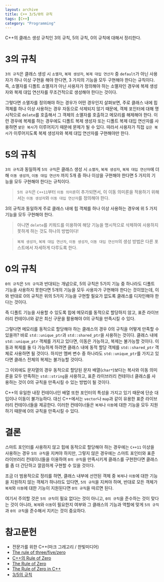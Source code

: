 ```yaml
---
layout: archive
title: C++ 3/5/0의 규칙
tags: [C++]
category: "Programming"
---
```


C++의 클래스 생성 규칙인 3의 규칙, 5의 규칙, 0의 규칙에 대해서 정리한다.

# 3의 규칙

`3의 규칙`은 클래스 생성 시 `소멸자`, `복제 생성자`, `복제 대입 연산자` 중 `default`가 아닌 사용자가 하나 이상 구현을 해야 한다면, 3 가지의 기능을 모두 구현해야 한다는 규칙이다. 즉, 소멸자를 디폴트 소멸자가 아닌 사용자가 정의해야 하는 소멸자인 경우에 복제 생성자와 복제 대입 연산자를 무조건적으로 생성해야 한다는 것이다.

그렇다면 소멸자를 정의해야 하는 경우가 어떤 경우인지 살펴보면, 주로 클래스 내에 힙 객체를 하나 이상 사용하는 경우 자동으로 삭제되지 않기 때문에, 객체 포인터에 대해 명시적으로 `delete`를 호출해서 그 객체의 소멸자를 호출하고 메모리를 해제해야 한다. 이런 경우에 복제를 하는 경우에도 디폴트 복제 생성자 또는 디폴트 복제 대입 연산자를 사용하면 `얕은 복사`가 이루어지기 때문에 문제가 될 수 있다. 따라서 사용자가 직접 `깊은 복사`가 이루어지도록 복제 생성자와 복제 대입 연산자를 구현해야만 한다.

# 5의 규칙

`3의 규칙`과 동일하게 `5의 규칙`은 클래스 생성 시 `소멸자`, `복제 생성자`, `복제 대입 연산자`에 더해 `이동 생성자`, `이동 대입 연산자` 까지 5개 중 하나 이상을 구현해야 한다면 5 가지의 기능을 모두 구현해야 한다는 규칙이다. 

> `5의 규칙`은 `C++11`부터 `이동 의미론`이 추가되면서, 이 이동 의미론을 적용하기 위해서는 `이동 생성자`와 `이동 대입 연산자`를 정의해야 한다. 

3의 규칙과 동일하게 주로 클래스 내에 힙 객체를 하나 이상 사용하는 경우에 위 5 가지 기능을 모두 구현해야 한다.

> 아니면 `delete`를 키워드를 이용하여 해당 기능을 명시적으로 삭제하여 사용하지 못하게 하는 것도 하나의 방법이다!

> `복제 생성자`, `복제 대입 연산자`, `이동 생성자`, `이동 대입 연산자`의 생성 방법은 다른 포스트에서 자세하게 다루도록 한다.

# 0의 규칙

`0의 규칙`은 `5의 규칙`과 반대되는 개념으로, 5의 규칙은 5가지 기능 중 하나라도 디폴트 기능을 사용하지 못한다면 5개의 기능을 모두 사용자가 구현해야 한다는 것이었는데, 이와 반대로 0의 규칙은 위의 5가지 기능을 구현할 필요가 없도록 클래스를 디자인해야 한다는 것이다.

즉 디폴트 기능을 사용할 수 있도록 힙에 메모리를 동적으로 할당하지 않고, 표준 라이브러리 컨테이너와 같은 최신 구문을 활용해야 0의 규칙을 만족시킬 수 있다.

그렇다면 메모리를 동적으로 할당해야 하는 클래스의 경우 0의 규칙을 어떻게 만족할 수 있을까? 바로 `std::unique_ptr`과 `std::shared_ptr`을 사용하는 것이다. 클래스 내에 `std::unique_ptr` 객체를 가지고 있다면, 이동은 가능하고, 복제는 불가능할 것이다. 이동과 복제를 둘 다 가능하게 하려면 클래스 내에 동적 할당 객체를 `std::shared_ptr` 객체로 사용하면 될 것이다. 하지만 멤버 변수 중 하나라도 `std::unique_ptr`를 가지고 있다면 클래스 전체의 복제는 불가능할 것이다.

그 이외에도 문자열의 경우 동적으로 할당된 문자 배열(`char*`)보다는 복사와 이동 의미론을 모두 만족하는 `std::string`을 사용하고, 표준 라이브러리 컨테이너 클래스를 사용하는 것이 0의 규칙을 만족시킬 수 있는 방법이 될 것이다.

C++의 유일한 내장 컨테이너인 배열 또한 포인터의 특성을 가지고 있기 때문에 단순 대입이나 이동이 불가능하다. 대신 C++에서는 `vector`나 `map`과 같이 유용한 표준 라이브러리 컨테이너들을 제공한다. 이러한 컨테이너들은 `복제`나 `이동`에 대한 기능을 모두 지원하기 때문에 0의 규칙을 만족시킬 수 있다.

# 결론

스마트 포인터를 사용하지 않고 힙에 동적으로 할당해야 하는 경우에는 `C++11` 이상을 사용하는 경우 `5의 규칙`을 지켜야 하지만, 그렇지 않은 경우에는 스마트 포인터와 표준 라이브러리 컨테이너들을 이용하여 `0의 규칙`을 만족시키게 클래스를 구현한다면 클래스를 좀 더 간단하고 깔끔하게 구현할 수 있을 것이다.

조금 더 범용적으로 정리를 하면, 클래스 내부에 선언된 객체 중 `복제`나 `이동`에 대한 기능을 지원하지 않는 객체가 하나라도 있다면, `5의 규칙`을 지켜야 하며, 반대로 모든 객체가 `복제`와 `이동`에 대한 기능이 지원된다면 `0의 규칙`을 따르면 된다.

여기서 주의할 것은 `5의 규칙`이 필요 없다는 것이 아니고, `0의 규칙`을 준수하는 것이 맞다는 것이 아니라, `복제`와 `이동`이 필요한지 여부와 그 클래스의 기능과 역할에 맞게 `5의 규칙`과 `0의 규칙`을 준수해서 지키는 것이 중요하다.

# 참고문헌

- 전문가를 위한 C++(마크 그레고리 / 한빛미디어)
- [The rule of three/five/zero](https://en.cppreference.com/w/cpp/language/rule_of_three)
- [C++의 Rule of Zero](https://pula39.tistory.com/8)
- [The Rule of Zero](https://blog.feabhas.com/2015/01/the-rule-of-zero/)
- [The Rule of Zero in C++](https://www.fluentcpp.com/2019/04/23/the-rule-of-zero-zero-constructor-zero-calorie/)
- [3/5의 규칙](https://runebook.dev/ko/docs/cpp/language/rule_of_three)